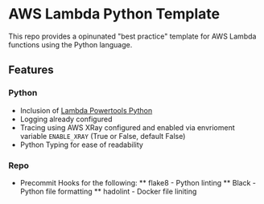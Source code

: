 # AWS Lambda Python Template

This repo provides a opinunated "best practice" template for AWS Lambda functions using
the Python language.

## Features

### Python
* Inclusion of [Lambda Powertools Python](https://awslabs.github.io/aws-lambda-powertools-python/latest/)
* Logging already configured
* Tracing using AWS XRay configured and enabled via envrioment variable `ENABLE_XRAY` (True or False, default False)
* Python Typing for ease of readability

### Repo
* Precommit Hooks for the following:
  ** flake8 - Python linting
  ** Black - Python file formatting
  ** hadolint - Docker file liniting
